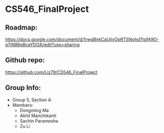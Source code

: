 # CS546_FinalProject

## Roadmap:
  https://docs.google.com/document/d/1rwgBnkCaUjivOpRTSNohd7tgfA9O-g7jN86eBceYDOA/edit?usp=sharing

## Github repo:
  https://github.com/Liz79/CS546_FinalProject

## Group Info:
  -	Group 5, Section A
  -	Members:
    -	Dongming Ma
    -	Akhil Manchikanti
    -	Sachin Paramesha
    -	Zu Li